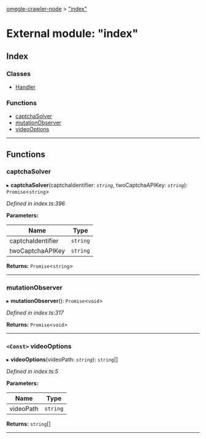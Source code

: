 [omegle-crawler-node](../README.md) > ["index"](../modules/_index_.md)

# External module: "index"

## Index

### Classes

* [Handler](../classes/_index_.handler.md)

### Functions

* [captchaSolver](_index_.md#captchasolver)
* [mutationObserver](_index_.md#mutationobserver)
* [videoOptions](_index_.md#videooptions)

---

## Functions

<a id="captchasolver"></a>

###  captchaSolver

▸ **captchaSolver**(captchaIdentifier: *`string`*, twoCaptchaAPIKey: *`string`*): `Promise`<`string`>

*Defined in index.ts:396*

**Parameters:**

| Name | Type |
| ------ | ------ |
| captchaIdentifier | `string` |
| twoCaptchaAPIKey | `string` |

**Returns:** `Promise`<`string`>

___
<a id="mutationobserver"></a>

###  mutationObserver

▸ **mutationObserver**(): `Promise`<`void`>

*Defined in index.ts:317*

**Returns:** `Promise`<`void`>

___
<a id="videooptions"></a>

### `<Const>` videoOptions

▸ **videoOptions**(videoPath: *`string`*): `string`[]

*Defined in index.ts:5*

**Parameters:**

| Name | Type |
| ------ | ------ |
| videoPath | `string` |

**Returns:** `string`[]

___

